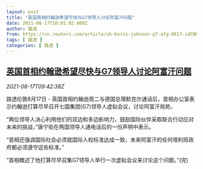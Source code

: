 ```yaml
---
layout: post
title: "英国首相约翰逊希望尽快与G7领导人讨论阿富汗问题"
date: 2021-08-17T10:01:02.000Z
author: 路透
from: https://cn.reuters.com/article/uk-boris-johnson-g7-afg-0817-idCNKBS2FI0UJ
tags: [ 路透 ]
categories: [ 路透 ]
---
```

<!--1629194462000-->
[英国首相约翰逊希望尽快与G7领导人讨论阿富汗问题](https://cn.reuters.com/article/uk-boris-johnson-g7-afg-0817-idCNKBS2FI0UJ)
------

<div>
<div><i>2021-08-17T09:42:38Z</i></div><p>路透伦敦8月17日 - 英国首相约翰逊周二与德国总理默克尔通话后，首相办公室表示约翰逊打算尽早召开七国集团(G7)领导人虚拟会议，讨论阿富汗局势。</p><p>“两位领导人决心利用他们的双边和多边影响力，鼓励国际伙伴采取联合行动应对未来的挑战，”唐宁街在两国领导人通电话后的一份声明中表示。</p><p>“首相还强调国际社会必须就国际人权标准达成一致，未来阿富汗的任何塔利班政府都必须遵守这些标准。”</p><p>“首相概述了他打算尽早召集G7领导人举行一次虚拟会议来讨论这个问题。”(完)</p>
</div>
